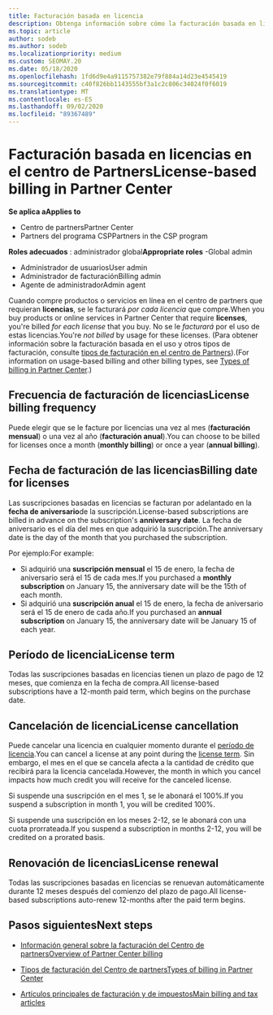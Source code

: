 ```yaml
---
title: Facturación basada en licencia
description: Obtenga información sobre cómo la facturación basada en licencias difiere de la facturación basada en el uso en el centro de Partners, incluido cómo se factura por licencia (no por el uso de licencias).
ms.topic: article
author: sodeb
ms.author: sodeb
ms.localizationpriority: medium
ms.custom: SEOMAY.20
ms.date: 05/18/2020
ms.openlocfilehash: 1fd6d9e4a9115757382e79f884a14d23e4545419
ms.sourcegitcommit: c40f826bb1143555bf3a1c2c806c34024f0f6019
ms.translationtype: MT
ms.contentlocale: es-ES
ms.lasthandoff: 09/02/2020
ms.locfileid: "89367489"
---
```

# <a name="license-based-billing-in-partner-center"></a><span data-ttu-id="32f54-103">Facturación basada en licencias en el centro de Partners</span><span class="sxs-lookup"><span data-stu-id="32f54-103">License-based billing in Partner Center</span></span>

<span data-ttu-id="32f54-104">**Se aplica a**</span><span class="sxs-lookup"><span data-stu-id="32f54-104">**Applies to**</span></span>

- <span data-ttu-id="32f54-105">Centro de partners</span><span class="sxs-lookup"><span data-stu-id="32f54-105">Partner Center</span></span>
- <span data-ttu-id="32f54-106">Partners del programa CSP</span><span class="sxs-lookup"><span data-stu-id="32f54-106">Partners in the CSP program</span></span>

<span data-ttu-id="32f54-107">**Roles adecuados** : administrador global</span><span class="sxs-lookup"><span data-stu-id="32f54-107">**Appropriate roles** -Global admin</span></span>
- <span data-ttu-id="32f54-108">Administrador de usuarios</span><span class="sxs-lookup"><span data-stu-id="32f54-108">User admin</span></span>
- <span data-ttu-id="32f54-109">Administrador de facturación</span><span class="sxs-lookup"><span data-stu-id="32f54-109">Billing admin</span></span>
- <span data-ttu-id="32f54-110">Agente de administrador</span><span class="sxs-lookup"><span data-stu-id="32f54-110">Admin agent</span></span>

<span data-ttu-id="32f54-111">Cuando compre productos o servicios en línea en el centro de partners que requieran **licencias**, se le facturará *por cada licencia* que compre.</span><span class="sxs-lookup"><span data-stu-id="32f54-111">When you buy products or online services in Partner Center that require **licenses**, you're billed *for each license* that you buy.</span></span> <span data-ttu-id="32f54-112">No se le *facturará* por el uso de estas licencias.</span><span class="sxs-lookup"><span data-stu-id="32f54-112">You're *not billed* by usage for these licenses.</span></span> <span data-ttu-id="32f54-113">(Para obtener información sobre la facturación basada en el uso y otros tipos de facturación, consulte [tipos de facturación en el centro de Partners](billing-different-types.md)).</span><span class="sxs-lookup"><span data-stu-id="32f54-113">(For information on usage-based billing and other billing types, see [Types of billing in Partner Center](billing-different-types.md).)</span></span>

## <a name="license-billing-frequency"></a><span data-ttu-id="32f54-114">Frecuencia de facturación de licencias</span><span class="sxs-lookup"><span data-stu-id="32f54-114">License billing frequency</span></span>

<span data-ttu-id="32f54-115">Puede elegir que se le facture por licencias una vez al mes (**facturación mensual**) o una vez al año (**facturación anual**).</span><span class="sxs-lookup"><span data-stu-id="32f54-115">You can choose to be billed for licenses once a month (**monthly billing**) or once a year (**annual billing**).</span></span> 

## <a name="billing-date-for-licenses"></a><span data-ttu-id="32f54-116">Fecha de facturación de las licencias</span><span class="sxs-lookup"><span data-stu-id="32f54-116">Billing date for licenses</span></span>

<span data-ttu-id="32f54-117">Las suscripciones basadas en licencias se facturan por adelantado en la **fecha de aniversario**de la suscripción.</span><span class="sxs-lookup"><span data-stu-id="32f54-117">License-based subscriptions are billed in advance on the subscription's **anniversary date**.</span></span> <span data-ttu-id="32f54-118">La fecha de aniversario es el día del mes en que adquirió la suscripción.</span><span class="sxs-lookup"><span data-stu-id="32f54-118">The anniversary date is the day of the month that you purchased the subscription.</span></span>

<span data-ttu-id="32f54-119">Por ejemplo:</span><span class="sxs-lookup"><span data-stu-id="32f54-119">For example:</span></span>

- <span data-ttu-id="32f54-120">Si adquirió una **suscripción mensual** el 15 de enero, la fecha de aniversario será el 15 de cada mes.</span><span class="sxs-lookup"><span data-stu-id="32f54-120">If you purchased a **monthly subscription** on January 15, the anniversary date will be the 15th of each month.</span></span>
- <span data-ttu-id="32f54-121">Si adquirió una **suscripción anual** el 15 de enero, la fecha de aniversario será el 15 de enero de cada año.</span><span class="sxs-lookup"><span data-stu-id="32f54-121">If you purchased an **annual subscription** on January 15, the anniversary date will be January 15 of each year.</span></span>

## <a name="license-term"></a><span data-ttu-id="32f54-122">Período de licencia</span><span class="sxs-lookup"><span data-stu-id="32f54-122">License term</span></span>

<span data-ttu-id="32f54-123">Todas las suscripciones basadas en licencias tienen un plazo de pago de 12 meses, que comienza en la fecha de compra.</span><span class="sxs-lookup"><span data-stu-id="32f54-123">All license-based subscriptions have a 12-month paid term, which begins on the purchase date.</span></span>

## <a name="license-cancellation"></a><span data-ttu-id="32f54-124">Cancelación de licencia</span><span class="sxs-lookup"><span data-stu-id="32f54-124">License cancellation</span></span>

<span data-ttu-id="32f54-125">Puede cancelar una licencia en cualquier momento durante el [período de licencia](#license-term).</span><span class="sxs-lookup"><span data-stu-id="32f54-125">You can cancel a license at any point during the [license term](#license-term).</span></span> <span data-ttu-id="32f54-126">Sin embargo, el mes en el que se cancela afecta a la cantidad de crédito que recibirá para la licencia cancelada.</span><span class="sxs-lookup"><span data-stu-id="32f54-126">However, the month in which you cancel impacts how much credit you will receive for the canceled license.</span></span>

<span data-ttu-id="32f54-127">Si suspende una suscripción en el mes 1, se le abonará el 100%.</span><span class="sxs-lookup"><span data-stu-id="32f54-127">If you suspend a subscription in month 1, you will be credited 100%.</span></span>

<span data-ttu-id="32f54-128">Si suspende una suscripción en los meses 2-12, se le abonará con una cuota prorrateada.</span><span class="sxs-lookup"><span data-stu-id="32f54-128">If you suspend a subscription in months 2-12, you will be credited on a prorated basis.</span></span>

## <a name="license-renewal"></a><span data-ttu-id="32f54-129">Renovación de licencias</span><span class="sxs-lookup"><span data-stu-id="32f54-129">License renewal</span></span>

<span data-ttu-id="32f54-130">Todas las suscripciones basadas en licencias se renuevan automáticamente durante 12 meses después del comienzo del plazo de pago.</span><span class="sxs-lookup"><span data-stu-id="32f54-130">All license-based subscriptions auto-renew 12-months after the paid term begins.</span></span>

## <a name="next-steps"></a><span data-ttu-id="32f54-131">Pasos siguientes</span><span class="sxs-lookup"><span data-stu-id="32f54-131">Next steps</span></span>

- [<span data-ttu-id="32f54-132">Información general sobre la facturación del Centro de partners</span><span class="sxs-lookup"><span data-stu-id="32f54-132">Overview of Partner Center billing</span></span>](billing-basics.md)

- [<span data-ttu-id="32f54-133">Tipos de facturación del Centro de partners</span><span class="sxs-lookup"><span data-stu-id="32f54-133">Types of billing in Partner Center</span></span>](billing-different-types.md)

- [<span data-ttu-id="32f54-134">Artículos principales de facturación y de impuestos</span><span class="sxs-lookup"><span data-stu-id="32f54-134">Main billing and tax articles</span></span>](billing.md)
